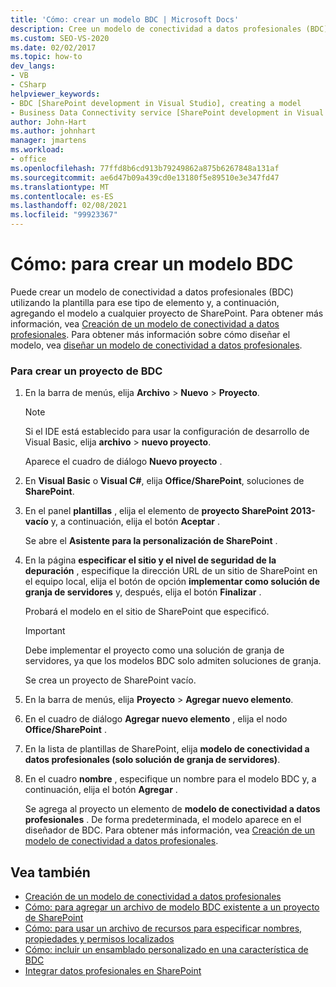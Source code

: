 ```yaml
---
title: 'Cómo: crear un modelo BDC | Microsoft Docs'
description: Cree un modelo de conectividad a datos profesionales (BDC) con la plantilla de Visual Studio para ese tipo de elemento y, a continuación, agregue el modelo a cualquier proyecto de SharePoint.
ms.custom: SEO-VS-2020
ms.date: 02/02/2017
ms.topic: how-to
dev_langs:
- VB
- CSharp
helpviewer_keywords:
- BDC [SharePoint development in Visual Studio], creating a model
- Business Data Connectivity service [SharePoint development in Visual Studio], creating a model
author: John-Hart
ms.author: johnhart
manager: jmartens
ms.workload:
- office
ms.openlocfilehash: 77ffd8b6cd913b79249862a875b6267848a131af
ms.sourcegitcommit: ae6d47b09a439cd0e13180f5e89510e3e347fd47
ms.translationtype: MT
ms.contentlocale: es-ES
ms.lasthandoff: 02/08/2021
ms.locfileid: "99923367"
---
```

# <a name="how-to-create-a-bdc-model"></a>Cómo: para crear un modelo BDC
  Puede crear un modelo de conectividad a datos profesionales (BDC) utilizando la plantilla para ese tipo de elemento y, a continuación, agregando el modelo a cualquier proyecto de SharePoint. Para obtener más información, vea [Creación de un modelo de conectividad a datos profesionales](../sharepoint/creating-a-business-data-connectivity-model.md). Para obtener más información sobre cómo diseñar el modelo, vea [diseñar un modelo de conectividad a datos profesionales](../sharepoint/designing-a-business-data-connectivity-model.md).

### <a name="to-create-a-bdc-project"></a>Para crear un proyecto de BDC

1. En la barra de menús, elija **Archivo** > **Nuevo** > **Proyecto**.

    > [!NOTE]
    > Si el IDE está establecido para usar la configuración de desarrollo de Visual Basic, elija **archivo**  >  **nuevo proyecto**.

     Aparece el cuadro de diálogo **Nuevo proyecto** .

2. En **Visual Basic** o **Visual C#**, elija **Office/SharePoint**, soluciones de **SharePoint**.

3. En el panel **plantillas** , elija el elemento de **proyecto SharePoint 2013-vacío** y, a continuación, elija el botón **Aceptar** .

     Se abre el **Asistente para la personalización de SharePoint** .

4. En la página **especificar el sitio y el nivel de seguridad de la depuración** , especifique la dirección URL de un sitio de SharePoint en el equipo local, elija el botón de opción **implementar como solución de granja de servidores** y, después, elija el botón **Finalizar** .

     Probará el modelo en el sitio de SharePoint que especificó.

    > [!IMPORTANT]
    > Debe implementar el proyecto como una solución de granja de servidores, ya que los modelos BDC solo admiten soluciones de granja.

     Se crea un proyecto de SharePoint vacío.

5. En la barra de menús, elija **Proyecto** >  **Agregar nuevo elemento**.

6. En el cuadro de diálogo **Agregar nuevo elemento** , elija el nodo **Office/SharePoint** .

7. En la lista de plantillas de SharePoint, elija **modelo de conectividad a datos profesionales (solo solución de granja de servidores)**.

8. En el cuadro **nombre** , especifique un nombre para el modelo BDC y, a continuación, elija el botón **Agregar** .

     Se agrega al proyecto un elemento de **modelo de conectividad a datos profesionales** . De forma predeterminada, el modelo aparece en el diseñador de BDC. Para obtener más información, vea [Creación de un modelo de conectividad a datos profesionales](../sharepoint/creating-a-business-data-connectivity-model.md).

## <a name="see-also"></a>Vea también
- [Creación de un modelo de conectividad a datos profesionales](../sharepoint/creating-a-business-data-connectivity-model.md)
- [Cómo: para agregar un archivo de modelo BDC existente a un proyecto de SharePoint](../sharepoint/how-to-add-an-existing-bdc-model-file-to-a-sharepoint-project.md)
- [Cómo: para usar un archivo de recursos para especificar nombres, propiedades y permisos localizados](../sharepoint/how-to-use-a-resource-file-to-specify-localized-names-properties-and-permissions.md)
- [Cómo: incluir un ensamblado personalizado en una característica de BDC](../sharepoint/how-to-include-a-custom-assembly-in-a-bdc-feature.md)
- [Integrar datos profesionales en SharePoint](../sharepoint/integrating-business-data-into-sharepoint.md)

